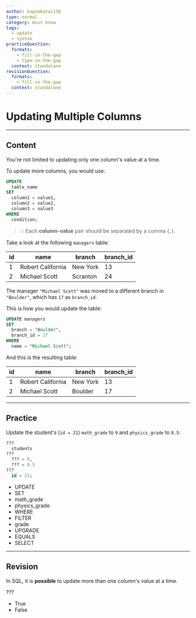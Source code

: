 ```yaml
---
author: kapnobatai136
type: normal
category: must-know
tags:
  - update
  - syntax
practiceQuestion:
  formats:
    - fill-in-the-gap
    - type-in-the-gap
  context: standalone
revisionQuestion:
  formats:
    - fill-in-the-gap
  context: standalone
---
```


# Updating Multiple Columns


---

## Content

You're not limited to updating only one column's value at a time.

To update more columns, you would use:

```sql
UPDATE 
  table_name
SET 
  column1 = value1,
  column2 = value2,
  column3 = value3
WHERE 
  condition;
```

> 💡 Each **column-value** pair should be separated by a comma (`,`).

Take a look at the following `managers` table:

| id | name              | branch   | branch_id |
| -- | ----------------- | -------- | --------- |
| 1  | Robert California | New York | 13        |
| 2  | Michael Scott     | Scranton | 24        |

The manager `"Michael Scott"` was moved to a different branch in `"Boulder"`, which has `17` as `branch_id`.

This is how you would update the table:

```sql
UPDATE managers
SET
  branch = "Boulder",
  branch_id = 17
WHERE
  name = "Michael Scott";
```

And this is the resulting table:

| id | name              | branch   | branch_id |
| -- | ----------------- | -------- | --------- |
| 1  | Robert California | New York | 13        |
| 2  | Michael Scott     | Boulder  | 17        |


---

## Practice

Update the student's (`id = 21`) `math_grade` to `9` and `physics_grade` to `8.5`:

```sql
??? 
  students
???
  ??? = 9,
  ??? = 8.5
???
  id = 21;
```

- UPDATE
- SET
- math_grade
- physics_grade
- WHERE
- FILTER
- grade
- UPGRADE
- EQUALS
- SELECT 


---

## Revision

In SQL, it is **possible** to update more than one column's value at a time.

???

- True
- False
